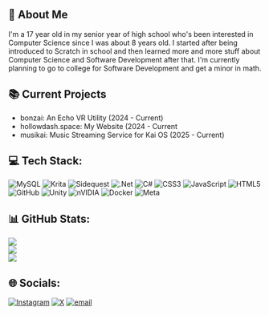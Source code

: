 ## 🚀 About Me
I'm a 17 year old in my senior year of high school who's been interested in Computer Science since I was about 8 years old. I started after being introduced to Scratch in school and then learned more and more stuff about Computer Science and Software Development after that. I'm currently planning to go to college for Software Development and get a minor in math.

## 📚 Current Projects

- bonzai: An Echo VR Utility (2024 - Current)<br>
- hollowdash.space: My Website (2024 - Current<br>
- musikai: Music Streaming Service for Kai OS (2025 - Current)

## 💻 Tech Stack:
![MySQL](https://img.shields.io/badge/mysql-4479A1.svg?style=for-the-badge&logo=mysql&logoColor=white) ![Krita](https://img.shields.io/badge/Krita-203759?style=for-the-badge&logo=krita&logoColor=EEF37B) ![Sidequest](https://img.shields.io/badge/sidequest-%23101227.svg?style=for-the-badge&logo=sidequest&logoColor=white) ![.Net](https://img.shields.io/badge/.NET-5C2D91?style=for-the-badge&logo=.net&logoColor=white) ![C#](https://img.shields.io/badge/c%23-%23239120.svg?style=for-the-badge&logo=csharp&logoColor=white) ![CSS3](https://img.shields.io/badge/css3-%231572B6.svg?style=for-the-badge&logo=css3&logoColor=white) ![JavaScript](https://img.shields.io/badge/javascript-%23323330.svg?style=for-the-badge&logo=javascript&logoColor=%23F7DF1E) ![HTML5](https://img.shields.io/badge/html5-%23E34F26.svg?style=for-the-badge&logo=html5&logoColor=white) ![GitHub](https://img.shields.io/badge/github-%23121011.svg?style=for-the-badge&logo=github&logoColor=white) ![Unity](https://img.shields.io/badge/unity-%23000000.svg?style=for-the-badge&logo=unity&logoColor=white) ![nVIDIA](https://img.shields.io/badge/nVIDIA-%2376B900.svg?style=for-the-badge&logo=nVIDIA&logoColor=white) ![Docker](https://img.shields.io/badge/docker-%230db7ed.svg?style=for-the-badge&logo=docker&logoColor=white) ![Meta](https://img.shields.io/badge/Meta-%230467DF.svg?style=for-the-badge&logo=Meta&logoColor=white)

## 📊 GitHub Stats:
![](https://github-readme-stats.vercel.app/api?username=hollowdash&theme=dark&hide_border=false&include_all_commits=false&count_private=false)<br/>
![](https://nirzak-streak-stats.vercel.app/?user=hollowdash&theme=dark&hide_border=false)<br/>
![](https://github-readme-stats.vercel.app/api/top-langs/?username=hollowdash&theme=dark&hide_border=false&include_all_commits=false&count_private=false&layout=compact)

## 🌐 Socials:
[![Instagram](https://img.shields.io/badge/Instagram-%23E4405F.svg?logo=Instagram&logoColor=white)](https://instagram.com/coltonnscott) [![X](https://img.shields.io/badge/X-black.svg?logo=X&logoColor=white)](https://x.com/hollowhyphen) [![email](https://img.shields.io/badge/Email-D14836?logo=gmail&logoColor=white)](mailto:hollowhyphen@gmail.com) 
